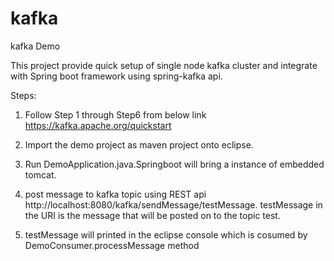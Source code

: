# kafka
kafka Demo

This project provide quick setup of single node kafka cluster and integrate with Spring boot framework using spring-kafka api.

Steps:

1. Follow Step 1 through Step6 from below link
    https://kafka.apache.org/quickstart
    
2. Import the demo project as maven project onto eclipse.
3. Run DemoApplication.java.Springboot will bring a instance of embedded tomcat.
4. post message to kafka topic using REST api http://localhost:8080/kafka/sendMessage/testMessage. testMessage in the URI is the message
  that will be posted on to the topic test.
  
5. testMessage will printed in the eclipse console which is cosumed by  DemoConsumer.processMessage method


